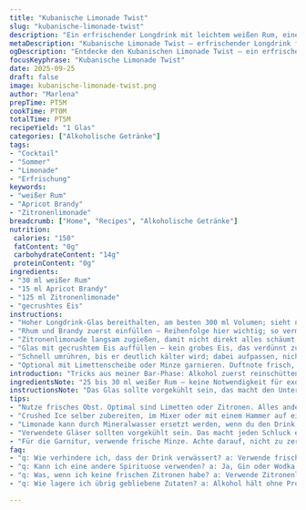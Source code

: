 ```yaml
---
title: "Kubanische Limonade Twist"
slug: "kubanische-limonade-twist"
description: "Ein erfrischender Longdrink mit leichtem weißen Rum, einem tropischen Pfirsichlikör und prickelnder Limonade. Ideal für sommerliche Abende, wobei das crushed Ice für die richtige Kälte und Textur sorgt. Leicht verändert gegenüber dem Klassiker, um einen neuen Geschmack zu erforschen. Versorgt puristische Barschätze mit etwas Frische und Spaß. Ohne tierische Produkte, glutenfrei, nussfrei und laktosefrei. Die kleinen Anpassungen bringen Balance und verhindern, dass der Drink zu süß oder langweilig wirkt. Unkompliziert und schnell zubereitet, dabei bleibt genug Raum für Improvisation je nach Vorrat. Ein Mix, der ruht auf bekannten Techniken, aber Neues wagt."
metaDescription: "Kubanische Limonade Twist – erfrischender Longdrink für den Sommer. Ideal mit weißem Rum, Apricot Brandy und Limonade. Prost"
ogDescription: "Entdecke den Kubanischen Limonade Twist – ein erfrischender Drink für heisse Abende mit dem perfekten Mix aus Rum und Aprikosenlikör"
focusKeyphrase: "Kubanische Limonade Twist"
date: 2025-09-25
draft: false
image: kubanische-limonade-twist.png
author: "Marlena"
prepTime: PT5M
cookTime: PT0M
totalTime: PT5M
recipeYield: "1 Glas"
categories: ["Alkoholische Getränke"]
tags:
- "Cocktail"
- "Sommer"
- "Limonade"
- "Erfrischung"
keywords:
- "weißer Rum"
- "Apricot Brandy"
- "Zitronenlimonade"
breadcrumb: ["Home", "Recipes", "Alkoholische Getränke"]
nutrition: 
 calories: "150"
 fatContent: "0g"
 carbohydrateContent: "14g"
 proteinContent: "0g"
ingredients:
- "30 ml weißer Rum"
- "15 ml Apricot Brandy"
- "125 ml Zitronenlimonade"
- "gecrushtes Eis"
instructions:
- "Hoher Longdrink-Glas bereithalten, am besten 300 ml Volumen; sieht nicht nur gut aus, sondern fängt Temperatur super ein."
- "Rhum und Brandy zuerst einfüllen – Reihenfolge hier wichtig; so vermischt sich der Alkohol besser mit der süßen Note später."
- "Zitronenlimonade langsam zugießen, damit nicht direkt alles schäumt."
- "Glas mit gecrushtem Eis auffüllen – kein grobes Eis, das verdünnt zu schnell und verändert Textur abrupt."
- "Schnell umrühren, bis er deutlich kälter wird; dabei aufpassen, nicht zu lange, sonst schmilzt Ice zu stark."
- "Optional mit Limettenscheibe oder Minze garnieren. Duftnote frisch, sollte sofort serviert werden."
introduction: "Tricks aus meiner Bar-Phase: Alkohol zuerst reinschütten, dann die Limonade – herausfällt ein lebendigerer Geschmack. Früher hab ich die Zutaten einfach zusammengeschüttet, Ergebnis: Ein teilweise fad schmeckender Cocktail, kaum Aroma. Die Aprikose lässt den typischen Pfirsich ersetzten – leichter florale Note, harmoniert super. In Frankreich oft mit Pfirsichlikör gemacht, ich wollte was frisches ausprobieren. Gefrorenes Wasser in Form von crushed Ice gibt ein raueres Mundgefühl, besser als Würfel. Vermischt sich langsam, so kann man das Getränk in mehreren Gängen genießen. Kleine Anpassungen, große Wirkung. Hier keine süßen Sirupe, keine zuckenreiche Limo, nur Zitronenlimonade mit dem gewissen Spritz. Geschmacklich rund, nicht zu aufdringlich. Ganz ohne Alkohol auch gut denkbar mit passendem Sirup statt Rum. Kühlung wie bei einem Eiskaffee. Falls kein frischer Limettensaft da, einfach mit einer Zitronenscheibe dekorieren – bringt optisch Frische."
ingredientsNote: "25 bis 30 ml weißer Rum – keine Notwendigkeit für exotische Marken, Hauptsache sauber, klar und kalt. Apricot Brandy ersetzt Pfirsich-Schnaps; oft finde ich letzteren zu süß, der Brandy bringt tieferen, etwas trockeneren Ton. Limonade am besten zitronig, nicht zu süß, sonst wird der Drink klebrig. Statt klassischer Limonade geht auch Soda mit etwas Zitronensaft plus Zuckerersatz, vor allem wenn man lieber weniger Zucker möchte. Crushed Ice unbedingt frisch zerkleinert; zu lange stehend bleibt es nass und matschig, kappt den Drink. Soll richtig knistern, wenn man umrührt. Kühl lagern, falls nicht sofort serviert wird, sonst verliert der Drink an Charakter. Wenn der Alkohol mild ist, kommt die Frucht besser durch."
instructionsNote: "Das Glas sollte vorgekühlt sein, das macht den Unterschied zur lauwarmen Variante. Rum erst eingießen, so bleibt Alkohol anfangs konzentrierter, was beim Mischen und Hinterhertrinken spannend ist. Dann Apricot Brandy, fließt schwerer als klarer Rum, also besser zuerst hineinschütten. Limonade darf nicht hektisch reingekippt werden, sondern langsam mit einem Löffel oder an der Glasinnenseite entlang, um das Aufschäumen zu verhindern. Sonst verliert man den sprudelnden Effekt schnell. Crushed Ice ganz oben, nicht im Vorfeld wässern lassen. So bleibt der Drink beim langsamen Schmelzen vital. Umrühren nur so viel, dass sich alles verbindet aber noch Eis raschelt – dann Verarbeitung schnell; sonst wird die Limodichte zerstört, und er schmeckt verwässerter. Für die Deko Minze nur leicht am Glasrand reiben, nicht zerquetschen, das wird bitter. Limettenscheibe unten ins Glas stecken, hilft optisch und auf Aroma. Sofort servieren, Nachziehen schadet mild."
tips:
- "Nutze frisches Obst. Optimal sind Limetten oder Zitronen. Alles andere wirkt schnell abgestanden. Die Zitrusfrüchte bringen genug Säure um die Süße auszubalancieren."
- "Crushed Ice selber zubereiten, im Mixer oder mit einem Hammer auf einen Fliesenboden zerstoßen. Das zu grobe Eis verändert die Textur. Achte auf ein knackiges Geräusch beim Umrühren."
- "Limonade kann durch Mineralwasser ersetzt werden, wenn du den Drink weniger süß möchtest. Das bringt Spritz ohne zusätzlichen Zucker. Für zusätzlichen Geschmack mit etwas Zitronensaft garnieren."
- "Verwendete Gläser sollten vorgekühlt sein. Das macht jeden Schluck erfrischender. Ist der Drink weich, kann man schnell die kräftigen Aromen verlieren. Also, kühl lagern."
- "Für die Garnitur, verwende frische Minze. Achte darauf, nicht zu zerdrücken. Das wird bitter und gibt dem Drink einen unangenehmen Nachgeschmack. Ein Sträußchen am Rand wirkt feiner."
faq:
- "q: Wie verhindere ich, dass der Drink verwässert? a: Verwende frisches crushed Ice. Es schmilzt langsamer und bleibt knackig. Mische nicht zu lange, das hält die Frische."
- "q: Kann ich eine andere Spirituose verwenden? a: Ja, Gin oder Wodka sind gute Alternativen. Sie bringen andere Noten. Zitrusfrüchte schmälern die Süße der Getränke. Experimentiere."
- "q: Was, wenn ich keine frischen Zitronen habe? a: Verwende Zitronenlimonade einfach wie angegeben. Aber achte darauf, dass sie nicht zu süß ist. Das verändert die Balance im Drink."
- "q: Wie lagere ich übrig gebliebene Zutaten? a: Alkohol hält ohne Probleme. Aber Limonade? Kalt aufbewahren, aber schnell benutzen. Lassen keine Aromatren zurück."

---
```

